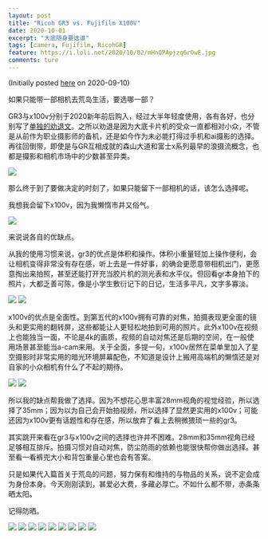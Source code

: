 ```yaml
---
layout: post
title: "Ricoh GR3 vs. Fujifilm X100V"
date: 2020-10-01
excerpt: "大底随身要选谁"
tags: [camera, Fujifilm, RicohGR]
feature: https://i.loli.net/2020/10/02/mHnQPApjzq6rOwE.jpg
comments: ture
---
```

(Initially posted [here](https://post.smzdm.com/p/aoozelg6/) on 2020-09-10)

如果只能带一部相机去荒岛生活，要选哪一部？

GR3与x100v分别于2020新年前后购入，经过大半年轻度使用，各有各好，也分别写了[单独的](https://taikwai.github.io/x100v/)[劝退文](https://taikwai.github.io/gr3/)。之所以劝退是因为大底卡片机的受众一直都相对小众，不管是从前作为职业摄影师的备机，还是如今作为未必能打得过手机和ai摄影的选择。再往回倒带，即使是与GR互相成就的森山大道和富士x系列最早的浪摄流概念，也都是摄影和相机市场中的少数甚至异类。

![](https://i.loli.net/2020/09/10/6JjT5HkAbqElIoO.jpg)

那么终于到了要做决定的时刻了，如果只能留下一部相机的话，该怎么选择呢。

我想我会留下x100v，因为我懒惰市井又俗气。

![](https://i.loli.net/2020/09/10/he4MlnKJBtDNR7p.jpg)

来说说各自的优缺点。

从我的使用习惯来说，gr3的优点是体积和操作。体积小重量轻加上操作便利，会让相机变得非常没有存在感，听上去是一件好事，的确会更愿意带相机出门，更愿意掏出来拍照，甚至还能打开充当胶片机的测光表和水平仪。但回看gr本身拍下的照片，大都乏善可陈，像是小学生敷衍记下的日记，生活多平凡，文字多寡淡。

![](https://i.loli.net/2020/09/10/sHLv4QypwoWYBFn.jpg)
![](https://i.loli.net/2020/09/10/K3TQRIsfenrmCvU.jpg)

x100v的优点是全面性。到第五代的x100v拥有可靠的对焦，拍摄表现更全面的镜头和更实用的翻转屏，这些都能让人更轻松地拍到可用的照片。此外x100v在视频上也能独当一面，不论是4k的画质，视频的自动对焦还是后期的空间，在一般使用场景甚至能当a-cam来用。关于全面，多提一句，x100v居然在菜单里加入了星空摄影时非常实用的暗光环境屏幕配色，不知道是设计上搬用高端机的懒惰还是对自家的小众相机有什么了不起的期待。

![](https://i.loli.net/2020/09/10/fbxCizjDpYKJskO.jpg)
![](https://i.loli.net/2020/09/10/PGRo5crmM8KiV9A.jpg)

所以我的缺点帮我做了选择。因为不想花心思丰富28mm视角的视觉经验，所以选择了35mm；因为以为自己会开始拍视频，所以选择了显然更实用的x100v；可能还因为x100v更有话题性和存在感，所以放弃了看上去稍微猥琐一些的gr3。

其实跳开来看在gr3与x100v之间的选择也许并不困难。28mm和35mm视角已经足够相互排斥。拍摄习惯对自动对焦，防尘防雨的依赖也能很快帮你做出选择。甚至看一看裤兜大小和背包重量心里也会有答案。

只是如果代入篇首关于荒岛的问题，努力保有和维持的与物品的关系，说不定会成为身份本身。今天刚刚读到，甚爱必大费，多藏必厚亡。不如什么都不带，赤条条晒太阳。

记得防晒。

![](https://i.loli.net/2020/10/02/lJ6tqcQNR9mhowz.jpg)
![](https://i.loli.net/2020/10/02/m8Z9ELuqtc52yjo.jpg)
![](https://i.loli.net/2020/10/02/nzLyrH8lNKIk1cY.jpg)
![](https://i.loli.net/2020/10/02/edBT5CWc1AVqDbO.jpg)
![](https://i.loli.net/2020/10/02/vf9Q2oYk1NJeF7s.jpg)
![](https://i.loli.net/2020/10/02/TzLI7Orx4EA5BtX.jpg)
![](https://i.loli.net/2020/10/02/XUvtxnYcrFKqJwm.jpg)
![](https://i.loli.net/2020/10/02/DnZeBAsEc4KUV2q.jpg)
![](https://i.loli.net/2020/10/02/qXwxZGkIshEKzQm.jpg)